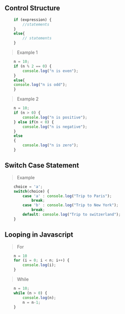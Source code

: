 ## Control Structure
```javascript
    if (expression) {
        //statements
    }
    else{
        // statements
    }
```
> Example 1
```javascript
    n = 10;
    if (n % 2 == 0) {
        console.log("n is even");
    }
    else{
    console.log("n is odd");
    }
```
> Example 2
```javascript
    n = 10;
    if (n > 0) {
        console.log("n is positive"); 
    } else if(n < 0) {
        console.log("n is negative");
    }
    else
    {
        console.log("n is zero");
    }
```
## Switch Case Statement
> Example
```javascript
    choice = 'a';
    switch(choice) {
        case 'a' : console.log("Trip to Paris");
            break;
        case 'b' : console.log("Trip to New York");
            break;
        default: console.log("Trip to switzerland");
    }
```
## Looping in Javascript

> For
```javascript
    n = 10
    for (i = 0; i < n; i++) {
        console.log(i);
    }
```
> While
```javascript
    n = 10;
    while (n > 0) {
        console.log(n);
        n = n-1;
    }
```